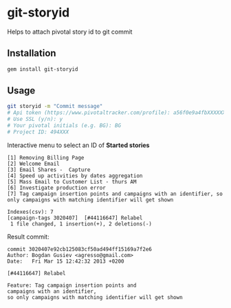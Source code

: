 # git-storyid

Helps to attach pivotal story id to git commit

## Installation

``` sh
gem install git-storyid
```

## Usage

``` sh
git storyid -m "Commit message"
# Api token (https://www.pivotaltracker.com/profile): a56f0e9a4fbXXXXXXXXXXXXXX
# Use SSL (y/n): y
# Your pivotal initials (e.g. BG): BG
# Project ID: 494XXX
```

Interactive menu to select an ID of **Started stories**

```
[1] Removing Billing Page
[2] Welcome Email
[3] Email Shares -  Capture
[4] Speed up activities by dates aggregation
[5] Mass Email to Customer List - thurs AM
[6] Investigate production error
[7] Tag campaign insertion points and campaigns with an identifier, so only campaigns with matching identifier will get shown

Indexes(csv): 7
[campaign-tags 3020407]  [#44116647] Relabel
 1 file changed, 1 insertion(+), 2 deletions(-)
```

Result commit:

```
commit 3020407e92cb125083cf50ad494ff15169a7f2e6
Author: Bogdan Gusiev <agresso@gmail.com>
Date:   Fri Mar 15 12:42:32 2013 +0200

[#44116647] Relabel

Feature: Tag campaign insertion points and 
campaigns with an identifier, 
so only campaigns with matching identifier will get shown
```
